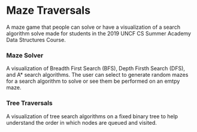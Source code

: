 # Maze Traversals
A maze game that people can solve or have a visualization of a search algorithm solve made 
for students in the 2019 UNCF CS Summer Academy Data Structures Course.
### Maze Solver
A visualization of Breadth First Search (BFS), Depth Firsth Search (DFS), 
and A* search algorithms. The user can select to generate random mazes for
a search algorithm to solve or see them be performed on an emtpy maze.
### Tree Traversals
A visualization of tree search algorithms on a fixed binary tree to help
understand the order in which nodes are queued and visited.
